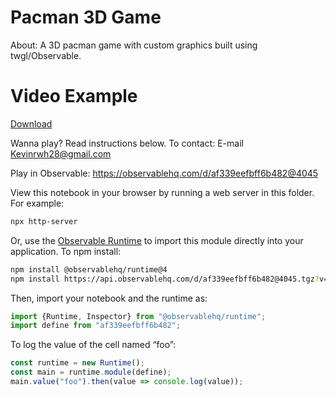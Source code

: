 # Pacman 3D Game

About:
A 3D pacman game with custom graphics built using twgl/Observable.
# Video Example
[Download](https://github.com/Kevinrwh/pacman3DObservable/blob/main/pacman_presentation.mp4)

Wanna play? Read instructions below.
To contact: E-mail Kevinrwh28@gmail.com

Play in Observable: https://observablehq.com/d/af339eefbff6b482@4045

View this notebook in your browser by running a web server in this folder. For
example:

~~~sh
npx http-server
~~~

Or, use the [Observable Runtime](https://github.com/observablehq/runtime) to
import this module directly into your application. To npm install:

~~~sh
npm install @observablehq/runtime@4
npm install https://api.observablehq.com/d/af339eefbff6b482@4045.tgz?v=3
~~~

Then, import your notebook and the runtime as:

~~~js
import {Runtime, Inspector} from "@observablehq/runtime";
import define from "af339eefbff6b482";
~~~

To log the value of the cell named “foo”:

~~~js
const runtime = new Runtime();
const main = runtime.module(define);
main.value("foo").then(value => console.log(value));
~~~
